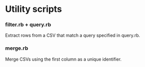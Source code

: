 # Utility scripts

### filter.rb + query.rb
Extract rows from a CSV that match a query specified in query.rb.

### merge.rb
Merge CSVs using the first column as a unique identifier.
